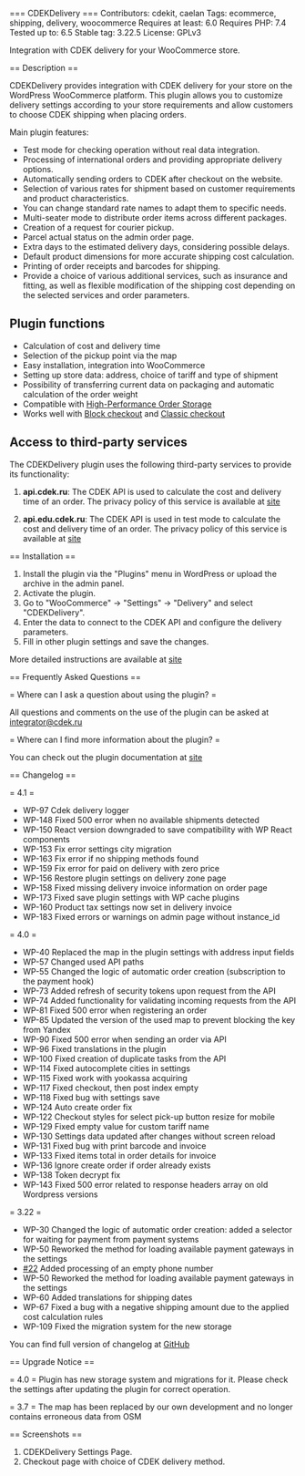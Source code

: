 === CDEKDelivery ===
Contributors: cdekit, caelan
Tags: ecommerce, shipping, delivery, woocommerce
Requires at least: 6.0
Requires PHP: 7.4
Tested up to: 6.5
Stable tag: 3.22.5
License: GPLv3

Integration with CDEK delivery for your WooCommerce store.

== Description ==

CDEKDelivery provides integration with CDEK delivery for your store on the WordPress WooCommerce platform. This plugin allows you to customize delivery settings according to your store requirements and allow customers to choose CDEK shipping when placing orders.

Main plugin features:

* Test mode for checking operation without real data integration.
* Processing of international orders and providing appropriate delivery options.
* Automatically sending orders to CDEK after checkout on the website.
* Selection of various rates for shipment based on customer requirements and product characteristics.
* You can change standard rate names to adapt them to specific needs.
* Multi-seater mode to distribute order items across different packages.
* Creation of a request for courier pickup.
* Parcel actual status on the admin order page.
* Extra days to the estimated delivery days, considering possible delays.
* Default product dimensions for more accurate shipping cost calculation.
* Printing of order receipts and barcodes for shipping.
* Provide a choice of various additional services, such as insurance and fitting, as well as flexible modification of the shipping cost depending on the selected services and order parameters.

## Plugin functions
* Calculation of cost and delivery time
* Selection of the pickup point via the map
* Easy installation, integration into WooCommerce
* Setting up store data: address, choice of tariff and type of shipment
* Possibility of transferring current data on packaging and automatic calculation of the order weight
* Compatible with [High-Performance Order Storage](https://woocommerce.com/document/high-performance-order-storage/)
* Works well with [Block checkout](https://woocommerce.com/checkout-blocks/) and [Classic checkout](https://woocommerce.com/document/woocommerce-shortcodes/page-shortcodes/#checkout)

## Access to third-party services

The CDEKDelivery plugin uses the following third-party services to provide its functionality:

1. **api.cdek.ru**: The CDEK API is used to calculate the cost and delivery time of an order. The privacy policy of this service is available at [site](https://www.cdek.ru/ru/privacy_policy/)

2. **api.edu.cdek.ru**: The CDEK API is used in test mode to calculate the cost and delivery time of an order. The privacy policy of this service is available at [site](https://www.cdek.ru/ru/privacy_policy/)

== Installation ==

1. Install the plugin via the "Plugins" menu in WordPress or upload the archive in the admin panel.
2. Activate the plugin.
3. Go to "WooCommerce" -> "Settings" -> "Delivery" and select "CDEKDelivery".
4. Enter the data to connect to the CDEK API and configure the delivery parameters.
5. Fill in other plugin settings and save the changes.

More detailed instructions are available at [site](https://cdek-it.github.io/wordpress/)

== Frequently Asked Questions ==

= Where can I ask a question about using the plugin? =

All questions and comments on the use of the plugin can be asked at integrator@cdek.ru

= Where can I find more information about the plugin? =

You can check out the plugin documentation at [site](https://cdek-it.github.io/wordpress/)

== Changelog ==

= 4.1 =
* WP-97 Cdek delivery logger
* WP-148 Fixed 500 error when no available shipments detected
* WP-150 React version downgraded to save compatibility with WP React components
* WP-153 Fix error settings city migration
* WP-163 Fix error if no shipping methods found
* WP-159 Fix error for paid on delivery with zero price
* WP-156 Restore plugin settings on delivery zone page
* WP-158 Fixed missing delivery invoice information on order page
* WP-173 Fixed save plugin settings with WP cache plugins
* WP-160 Product tax settings now set in delivery invoice
* WP-183 Fixed errors or warnings on admin page without instance_id

= 4.0 =
* WP-40 Replaced the map in the plugin settings with address input fields
* WP-57 Changed used API paths
* WP-55 Changed the logic of automatic order creation (subscription to the payment hook)
* WP-73 Added refresh of security tokens upon request from the API
* WP-74 Added functionality for validating incoming requests from the API
* WP-81 Fixed 500 error when registering an order
* WP-85 Updated the version of the used map to prevent blocking the key from Yandex
* WP-90 Fixed 500 error when sending an order via API
* WP-96 Fixed translations in the plugin
* WP-100 Fixed creation of duplicate tasks from the API
* WP-114 Fixed autocomplete cities in settings
* WP-115 Fixed work with yookassa acquiring
* WP-117 Fixed checkout, then post index empty
* WP-118 Fixed bug with settings save
* WP-124 Auto create order fix
* WP-122 Checkout styles for select pick-up button resize for mobile
* WP-129 Fixed empty value for custom tariff name
* WP-130 Settings data updated after changes without screen reload
* WP-131 Fixed bug with print barcode and invoice
* WP-133 Fixed items total in order details for invoice
* WP-136 Ignore create order if order already exists
* WP-138 Token decrypt fix
* WP-143 Fixed 500 error related to response headers array on old Wordpress versions

= 3.22 =
* WP-30 Changed the logic of automatic order creation: added a selector for waiting for payment from payment systems
* WP-50 Reworked the method for loading available payment gateways in the settings
* [#22](https://github.com/cdek-it/wordpress/issues/22) Added processing of an empty phone number
* WP-50 Reworked the method for loading available payment gateways in the settings
* WP-60 Added translations for shipping dates
* WP-67 Fixed a bug with a negative shipping amount due to the applied cost calculation rules
* WP-109 Fixed the migration system for the new storage

You can find full version of changelog at [GitHub](https://github.com/cdek-it/wordpress/releases)

== Upgrade Notice ==

= 4.0 =
Plugin has new storage system and migrations for it. Please check the settings after updating the plugin for correct operation.

= 3.7 =
The map has been replaced by our own development and no longer contains erroneous data from OSM

== Screenshots ==

1. CDEKDelivery Settings Page.
2. Checkout page with choice of CDEK delivery method.
